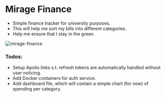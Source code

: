 # Mirage Finance



- Simple finance tracker for university purposes. 
- This will help me sort my bills into different categories.
- Help me ensure that I stay in the green.

![mirage-finance](https://user-images.githubusercontent.com/32250073/133347003-dd1e0497-ffb4-4a48-a23a-7ba182d2ca45.png)


### Todos:
- Setup Apollo links s.t. refresh tokens are automatically handled without user noticing.
- Add Docker containers for auth service.
- Add dashboard file, which will contain a simple chart (for now) of spending per category.

